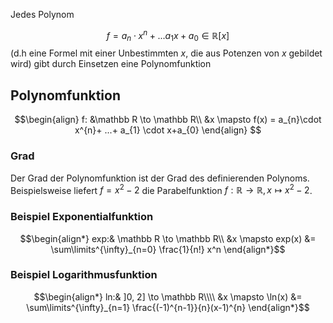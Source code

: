 
Jedes Polynom

$$f = a_{n}\cdot x^{n}+ ... a_{1} x+ a_{0}\in \mathbb R[x]$$
(d.h eine Formel mit einer Unbestimmten $x$, die aus Potenzen von $x$ gebildet wird) gibt durch Einsetzen eine Polynomfunktion

## Polynomfunktion
$$\begin{align}
f: &\mathbb R \to \mathbb R\\
&x \mapsto f(x) = a_{n}\cdot x^{n}+ ...+ a_{1} \cdot x+a_{0}
\end{align}
$$

### Grad
Der Grad der Polynomfunktion ist der Grad des definierenden Polynoms.
Beispielsweise liefert $f = x^{2} - 2$ die Parabelfunktion $f: \mathbb R \to \mathbb R, x\mapsto x^{2} - 2$.


### Beispiel Exponentialfunktion

$$\begin{align*}
exp:& \mathbb R \to \mathbb R\\
&x \mapsto exp(x) &= \sum\limits^{\infty}_{n=0} \frac{1}{n!} x^n
\end{align*}$$
### Beispiel Logarithmusfunktion

$$\begin{align*}
ln:& ]0, 2] \to \mathbb R\\\\
&x \mapsto \ln(x) &= \sum\limits^{\infty}_{n=1} \frac{(-1)^{n-1}}{n}(x-1)^{n}
\end{align*}$$
